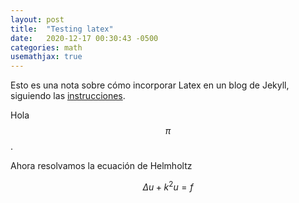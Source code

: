 ```yaml
---
layout: post
title:  "Testing latex"
date:   2020-12-17 00:30:43 -0500
categories: math
usemathjax: true
---
```

Esto es una nota sobre cómo incorporar Latex en un blog de Jekyll, siguiendo 
las [instrucciones](https://alan97.github.io/random/mathjax/).

Hola $$\pi$$.

Ahora resolvamos la ecuación de Helmholtz

$$ \Delta u + k^2 u = f $$
